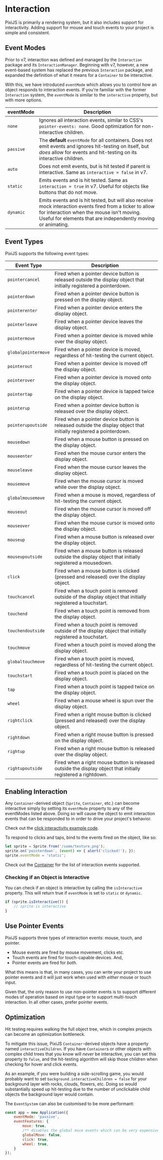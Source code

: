 # Interaction

PixiJS is primarily a rendering system, but it also includes support for interactivity. Adding support for mouse and touch events to your project is simple and consistent.

## Event Modes

Prior to v7, interaction was defined and managed by the `Interaction` package and its `InteractionManager`.
Beginning with v7, however, a new event-based system has replaced the previous `Interaction` package, and
expanded the definition of what it means for a `Container` to be interactive.

With this, we have introduced `eventMode` which allows you to control how an object responds to interaction events.
If you're familiar with the former `Interaction` system, the `eventMode` is similar to the `interactive` property, but with more options.

| eventMode | Description                                                                                                                                                                                                             |
|-----------|-------------------------------------------------------------------------------------------------------------------------------------------------------------------------------------------------------------------------|
| `none`    | Ignores all interaction events, similar to CSS's `pointer-events: none`. Good optimization for non-interactive children.                                                                                                |
| `passive` | The **default** `eventMode` for all containers. Does not emit events and ignores hit-testing on itself, but *does* allow for events and hit-testing on its interactive children.                                        |
| `auto`    | Does not emit events, but is hit tested if parent is interactive. Same as `interactive = false` in v7.                                                                                                                  |
| `static`  | Emits events and is hit tested. Same as `interaction = true` in v7. Useful for objects like buttons that do not move.                                                                                                   |
| `dynamic` | Emits events and is hit tested, but will also receive mock interaction events fired from a ticker to allow for interaction when the mouse isn't moving. Useful for elements that are independently moving or animating. |

## Event Types

PixiJS supports the following event types:

| Event Type          | Description                                                                                                        |
|---------------------|--------------------------------------------------------------------------------------------------------------------|
| `pointercancel`     | Fired when a pointer device button is released outside the display object that initially registered a pointerdown. |
| `pointerdown`       | Fired when a pointer device button is pressed on the display object.                                               |
| `pointerenter`      | Fired when a pointer device enters the display object.                                                             |
| `pointerleave`      | Fired when a pointer device leaves the display object.                                                             |
| `pointermove`       | Fired when a pointer device is moved while over the display object.                                                |
| `globalpointermove` | Fired when a pointer device is moved, regardless of hit-testing the current object.                                |
| `pointerout`        | Fired when a pointer device is moved off the display object.                                                       |
| `pointerover`       | Fired when a pointer device is moved onto the display object.                                                      |
| `pointertap`        | Fired when a pointer device is tapped twice on the display object.                                                 |
| `pointerup`         | Fired when a pointer device button is released over the display object.                                            |
| `pointerupoutside`  | Fired when a pointer device button is released outside the display object that initially registered a pointerdown. |
| `mousedown `        | Fired when a mouse button is pressed on the display object.                                                        |
| `mouseenter`        | Fired when the mouse cursor enters the display object.                                                             |
| `mouseleave`        | Fired when the mouse cursor leaves the display object.                                                             |
| `mousemove `        | Fired when the mouse cursor is moved while over the display object.                                                |
| `globalmousemove`   | Fired when a mouse is moved, regardless of hit-testing the current object.                                         |
| `mouseout `         | Fired when the mouse cursor is moved off the display object.                                                       |
| `mouseover `        | Fired when the mouse cursor is moved onto the display object.                                                      |
| `mouseup `          | Fired when a mouse button is released over the display object.                                                     |
| `mouseupoutside `   | Fired when a mouse button is released outside the display object that initially registered a mousedown.            |
| `click `            | Fired when a mouse button is clicked (pressed and released) over the display object.                               |
| `touchcancel `      | Fired when a touch point is removed outside of the display object that initially registered a touchstart.          |
| `touchend `         | Fired when a touch point is removed from the display object.                                                       |
| `touchendoutside `  | Fired when a touch point is removed outside of the display object that initially registered a touchstart.          |
| `touchmove `        | Fired when a touch point is moved along the display object.                                                        |
| `globaltouchmove`   | Fired when a touch point is moved, regardless of hit-testing the current object.                                   |
| `touchstart `       | Fired when a touch point is placed on the display object.                                                          |
| `tap `              | Fired when a touch point is tapped twice on the display object.                                                    |
| `wheel `            | Fired when a mouse wheel is spun over the display object.                                                          |
| `rightclick `       | Fired when a right mouse button is clicked (pressed and released) over the display object.                         |
| `rightdown `        | Fired when a right mouse button is pressed on the display object.                                                  |
| `rightup `          | Fired when a right mouse button is released over the display object.                                               |
| `rightupoutside `   | Fired when a right mouse button is released outside the display object that initially registered a rightdown.      |


## Enabling Interaction

Any `Container`-derived object (`Sprite`, `Container`, etc.) can become interactive simply by setting its `eventMode` property to any of the eventModes listed above. Doing so will cause the object to emit interaction events that can be responded to in order to drive your project's behavior.

Check out the [click interactivity example code](../../examples/events/click).

To respond to clicks and taps, bind to the events fired on the object, like so:

```javascript
let sprite = Sprite.from('/some/texture.png');
sprite.on('pointerdown', (event) => { alert('clicked!'); });
sprite.eventMode = 'static';
```

Check out the [Container](https://pixijs.download/release/docs/scene.Container.html) for the list of interaction events supported.

### Checking if an Object is Interactive

You can check if an object is interactive by calling the `isInteractive` property. This will return true if `eventMode` is set to `static` or `dynamic`.

```javascript
if (sprite.isInteractive()) {
    // sprite is interactive
}
```

## Use Pointer Events

PixiJS supports three types of interaction events: mouse, touch, and pointer.

- Mouse events are fired by mouse movement, clicks etc.
- Touch events are fired for touch-capable devices. And,
- Pointer events are fired for _both_.

What this means is that, in many cases, you can write your project to use pointer events and it will just work when used with _either_ mouse or touch input.

Given that, the only reason to use non-pointer events is to support different modes of operation based on input type or to support multi-touch interaction. In all other cases, prefer pointer events.

## Optimization

Hit testing requires walking the full object tree, which in complex projects can become an optimization bottleneck.

To mitigate this issue, PixiJS `Container`-derived objects have a property named `interactiveChildren`. If you have `Container`s or other objects with complex child trees that you know will *never* be interactive,
you can set this property to `false`, and the hit-testing algorithm will skip those children when checking for hover and click events.

As an example, if you were building a side-scrolling game, you would probably want to set `background.interactiveChildren = false` for your background layer with rocks, clouds, flowers, etc. Doing so would substantially speed up hit-testing due to the number of unclickable child objects the background layer would contain.

The `EventSystem` can also be customised to be more performant:
```js
const app = new Application({
    eventMode: 'passive',
    eventFeatures: {
        move: true,
        /** disables the global move events which can be very expensive in large scenes */
        globalMove: false,
        click: true,
        wheel: true,
    }
});
```
